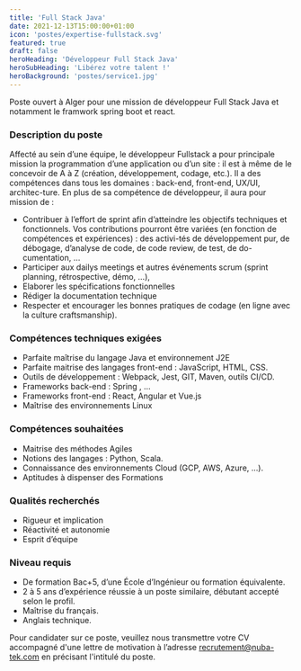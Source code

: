 ```yaml
---
title: 'Full Stack Java'
date: 2021-12-13T15:00:00+01:00
icon: 'postes/expertise-fullstack.svg'
featured: true
draft: false
heroHeading: 'Développeur Full Stack Java'
heroSubHeading: 'Libérez votre talent !'
heroBackground: 'postes/service1.jpg'
---
```


Poste ouvert à Alger pour une mission de développeur Full Stack Java
et notamment le framwork spring boot et react.

### Description du poste

Affecté au sein d’une équipe, le développeur Fullstack a pour principale mission la programmation 
d’une application ou d’un site : il est à même de le concevoir de A à Z 
(création, développement, codage, etc.). Il a des compétences dans tous les 
domaines : back-end, front-end, UX/UI, architec-ture. En plus de sa compétence 
de développeur, il aura pour mission de :

- Contribuer à l’effort de sprint afin d’atteindre les objectifs techniques et fonctionnels. Vos contributions pourront être variées (en fonction de compétences et expériences) : des activi-tés de développement pur, de débogage, d’analyse de code, de code review, de test, de do-cumentation, …
- Participer aux dailys meetings et autres événements scrum (sprint planning, rétrospective, démo, …),
- Elaborer les spécifications fonctionnelles
- Rédiger la documentation technique 
- Respecter et encourager les bonnes pratiques de codage (en ligne avec la culture craftsmanship).


### Compétences techniques exigées


- Parfaite maîtrise du langage Java et environnement J2E 
- Parfaite maitrise des langages front-end :  JavaScript, HTML, CSS.
- Outils de développement : Webpack, Jest, GIT, Maven, outils CI/CD.
- Frameworks back-end : Spring , …
- Frameworks front-end : React, Angular et Vue.js
- Maîtrise des environnements Linux


### Compétences souhaitées

- Maitrise des méthodes Agiles
- Notions des langages : Python, Scala.
- Connaissance des environnements Cloud (GCP, AWS, Azure, …).
- Aptitudes à dispenser des Formations


### Qualités recherchés

- Rigueur et implication 
- Réactivité et autonomie
- Esprit d’équipe 


### Niveau requis 

- De formation Bac+5, d’une École d’Ingénieur ou formation équivalente.
- 2 à 5 ans d’expérience réussie à un poste similaire, débutant accepté selon le profil.
- Maîtrise du français.
- Anglais technique.


Pour candidater sur ce poste, veuillez nous transmettre votre CV accompagné d'une lettre 
de motivation à l’adresse recrutement@nuba-tek.com en précisant l'intitulé du poste.

